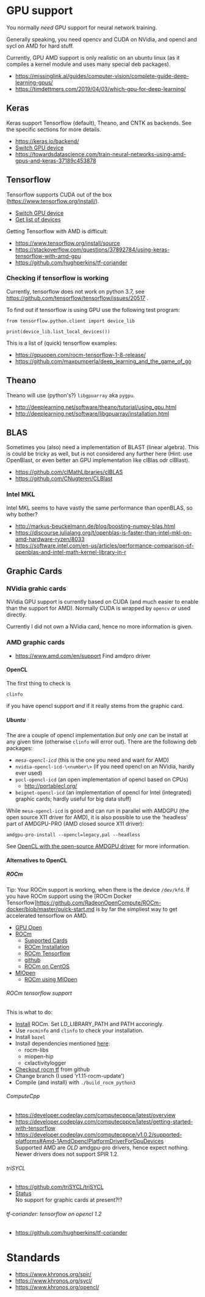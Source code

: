 # GPU support

You normally _need_ GPU support for neural network training. 

Generally speaking, you need opencv and CUDA on NVidia, and opencl and sycl on AMD for hard stuff.

Currently, GPU AMD support is only realistic on an ubuntu linux (as it compiles a kernel module and uses many special
deb packages). 

* https://missinglink.ai/guides/computer-vision/complete-guide-deep-learning-gpus/
* https://timdettmers.com/2019/04/03/which-gpu-for-deep-learning/

## Keras

Keras support Tensorflow (default), Theano, and CNTK as backends. See the specific sections for more details.

* https://keras.io/backend/
* [Switch GPU device](https://github.com/keras-team/keras/issues/4613)
* https://towardsdatascience.com/train-neural-networks-using-amd-gpus-and-keras-37189c453878

## Tensorflow

Tensorflow supports CUDA out of the box (https://www.tensorflow.org/install/).

* [Switch GPU device](https://www.tensorflow.org/guide/using_gpu)
* [Get list of devices](https://stackoverflow.com/questions/38559755/how-to-get-current-available-gpus-in-tensorflow)

Getting Tensorflow with AMD is difficult:

* https://www.tensorflow.org/install/source
* https://stackoverflow.com/questions/37892784/using-keras-tensorflow-with-amd-gpu
* https://github.com/hughperkins/tf-coriander

### Checking if tensorflow is working

Currently, tensorflow does not work on python 3.7, see https://github.com/tensorflow/tensorflow/issues/20517 .

To find out if tensorflow is using GPU use the following test program:

```python3
from tensorflow.python.client import device_lib

print(device_lib.list_local_devices())
```

This is a list of (quick) tensorflow examples:

* https://gpuopen.com/rocm-tensorflow-1-8-release/
* https://github.com/maxpumperla/deep_learning_and_the_game_of_go

## Theano

Theano will use (python's?) `libgpuarray` aka `pygpu`.

* http://deeplearning.net/software/theano/tutorial/using_gpu.html
* http://deeplearning.net/software/libgpuarray/installation.html

## BLAS

Sometimes you (also) need a implementation of BLAST (linear algebra). This is could be tricky as well, but is not 
considered any further here (Hint: use OpenBlast, or even better an GPU implementation like clBlas odr clBlast).

* https://github.com/clMathLibraries/clBLAS
* https://github.com/CNugteren/CLBlast

### Intel MKL

Intel MKL seems to have vastly the same performance than openBLAS, so why bother?

* http://markus-beuckelmann.de/blog/boosting-numpy-blas.html
* https://discourse.julialang.org/t/openblas-is-faster-than-intel-mkl-on-amd-hardware-ryzen/8033
* https://software.intel.com/en-us/articles/performance-comparison-of-openblas-and-intel-math-kernel-library-in-r

## Graphic Cards

### NVidia grahic cards

NVidia GPU support is currently based on CUDA (and much easier to enable than the support for AMD). Normally 
CUDA is wrapped by `opencv` _or_ used directly.

Currently I did not own a NVidia card, hence no more information is given.

### AMD graphic cards

* https://www.amd.com/en/support Find amdpro driver

#### OpenCL

The first thing to check is

```
clinfo
```

if you have opencl support _and_ if it really stems from the graphic card.  

##### Ubuntu

The are a couple of opencl implementation _but_ only *one* can be install at any given time (otherwise `clinfo` will
error out). There are the following deb packages:

* *`mesa-opencl-icd`* (this is the one you need and want for AMD)
* `nvidia-opencl-icd-\<number\>` (if you need opencl on an NVidia, hardly ever used)
* `pocl-opencl-icd` (an open implementation of opencl based on CPUs)
  + http://portablecl.org/
* `beignet-opencl-icd` (an implementation of opencl for Intel (integrated) graphic cards; 
  hardly useful for big data stuff)
  
While `mesa-opencl-icd` is good and can run in parallel with AMDGPU (the open source X11 driver for AMD), it is also
possible to use the 'headless' part of AMDGPU-PRO (AMD closed source X11 driver):

```
amdgpu-pro-install --opencl=legacy,pal --headless
```

See [OpenCL with the open-source AMDGPU driver](https://math.dartmouth.edu/~sarunas/amdgpu.html) for more information.

#### Alternatives to OpenCL

##### ROCm

Tip: Your ROCm support is working, when there is the device `/dev/kfd`. If you have ROCm support using the
[ROCm Docker Tensorflow]https://github.com/RadeonOpenCompute/ROCm-docker/blob/master/quick-start.md is by
far the simpliest way to get accelerated tensorflow on AMD.

* [GPU Open](https://gpuopen.com/professional-compute/)
* [ROCm](https://rocm.github.io/index.html)
  + [Supported Cards](https://github.com/RadeonOpenCompute/ROCm/blob/master/README.md)
  + [ROCm Installation](https://rocm.github.io/ROCmInstall.html)
  + [ROCm Tensorflow](https://rocm.github.io/dl.html)
  + [github](https://github.com/RadeonOpenCompute/ROCm)
  + [ROCm on CentOS](https://rocm.github.io/ROCmInstall.html#centosrhel-7-both-74-and-75-support)
* [MIOpen](https://gpuopen.com/compute-product/miopen/)
  + [ROCm using MIOpen](https://github.com/ROCmSoftwarePlatform/MIOpen)

###### ROCm tensorflow support

This is what to do:
  
* [Install](https://rocm.github.io/ROCmInstall.html) ROCm. Set LD_LIBRARY_PATH and PATH accoringly.
* Use `rocminfo` and `clinfo` to check your installation.
* Install `bazel`
* Install dependencies mentioned [here](https://rocm.github.io/dl.html): 
  + rocm-libs 
  + miopen-hip 
  + cxlactivitylogger
* [Checkout rocm tf](https://github.com/ROCmSoftwarePlatform/tensorflow-upstream/blob/develop-upstream/rocm_docs/tensorflow-install-basic.md) 
  from github 
* Change branch (I used 'r1.11-rocm-update')
* Compile (and install) with `./build_rocm_python3`

###### ComputeCpp

* https://developer.codeplay.com/computecppce/latest/overview
* https://developer.codeplay.com/computecppce/latest/getting-started-with-tensorflow
* https://developer.codeplay.com/computecppce/v1.0.2/supported-platforms#Amd-1AmdOpenclPlatformDriverForGpuDevices <br/>
  Supported AMD are _OLD_ amdgpu-pro drivers, hence expect nothing. Newer drivers does not support SPIR 1.2.

###### triSYCL

* https://github.com/triSYCL/triSYCL
* [Status](https://www.khronos.org/assets/uploads/developers/library/2017-supercomputing/Xilinx-triSYCL-complete_Nov17.pdf) <br/>
  No support for graphic cards at present?!?

###### tf-coriander: tensorflow on opencl 1.2

* https://github.com/hughperkins/tf-coriander

# Standards

* https://www.khronos.org/spir/
* https://www.khronos.org/sycl/
* https://www.khronos.org/opencl/
